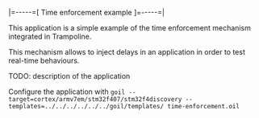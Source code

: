 |=-----=[ Time enforcement example ]=-----=|

This application is a simple example of the time enforcement mechanism
integrated in Trampoline.

This mechanism allows to inject delays in an application in order to test
real-time behaviours.

TODO: description of the application

Configure the application with
`
goil --target=cortex/armv7em/stm32f407/stm32f4discovery --templates=../../../../../../goil/templates/ time-enforcement.oil
`

